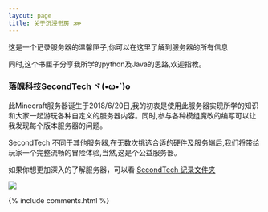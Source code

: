 ```yaml
---
layout: page
title: 关于沉浸书房 ⋙
---
```


这是一个记录服务器的温馨匣子,你可以在这里了解到服务器的所有信息
<p>
同时,这个书匣子分享我所学的python及Java的思路,欢迎指教。

<p>

<h3> 落魄科技SecondTech ヾ(•ω•`)o </h3>  

<p>

此Minecraft服务器诞生于2018/6/20日,我的初衷是使用此服务器实现所学的知识和大家一起游玩各种自定义的服务器内容。同时,参与各种模组魔改的编写可以让我发现每个版本服务器的问题。

<p>


<p>

SecondTech 不同于其他服务器,在无数次挑选合适的硬件及服务端后,我们将带给玩家一个完整流畅的冒险体验,当然,这是个公益服务器。

<p>

如果你想更加深入的了解服务器，可以看
<a target="_blank" href='https://space.bilibili.com/57935076/favlist?fid=472223476&ftype=create'>SecondTech 记录文件夹</a>


<p>

<img src="https://s1.ax1x.com/2020/05/28/tVV7vt.png" >


<p>


{% include comments.html %}
